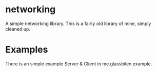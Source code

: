 # networking
A simple networking library. This is a fairly old library of mine, simply cleaned up.

# Examples
There is an simple example Server & Client in me.glassbilen.example.
